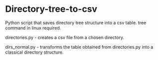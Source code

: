 # Directory-tree-to-csv
Python script that saves directory tree structure into a csv table. 
tree command in linux required.

directories.py - creates a csv file from a chosen directory.

dirs_normal.py - transforms the table obtained from directories.py into a classical directory structure.

